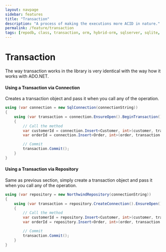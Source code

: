 ```yaml
---
layout: navpage
sidebar: features
title: "Transaction"
description: "A process of making the executions more ACID in nature."
permalink: /feature/transaction
tags: [repodb, class, transaction, orm, hybrid-orm, sqlserver, sqlite, mysql, postgresql]
---
```


# Transaction

The way transaction works in the library is very identical with the way how it works with ADO.NET.

#### Using a Transaction via Connection

Creates a transaction object and pass it when you call any of the operation.

```csharp
using (var connection = new SqlConnection(connectionString))
{
    using (var transaction = connection.EnsureOpen().BeginTransaction())
    {
        // Call the method
        var customerId = connection.Insert<Customer, int>(customer, transaction: transaction);
        var orderId = connection.Insert<Order, int>(order, transaction: transaction);

        // Commit
        transaction.Commit();
    }
}
```

#### Using a Transaction via Repository

Same as previous section, simply create a transaction object and pass it when you call any of the operation.

```csharp
using (var repository = new NorthwindRepository(connectionString))
{
    using (var transaction = repository.CreateConnection().EnsureOpen().BeginTransaction())
    {
        // Call the method
        var customerId = repository.Insert<Customer, int>(customer, transaction: transaction);
        var orderId = repository.Insert<Order, int>(order, transaction: transaction);

        // Commit
        transaction.Commit();
    }
}
```
